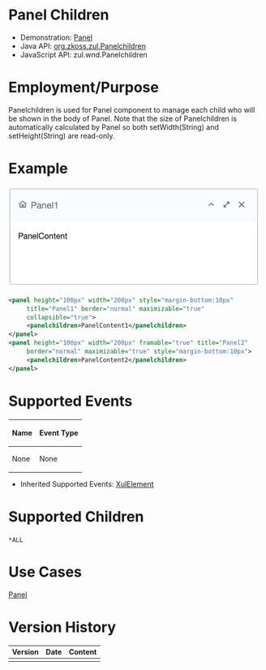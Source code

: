 

# Panel Children

- Demonstration: [Panel](http://www.zkoss.org/zkdemo/window/panel)
- Java API: [org.zkoss.zul.Panelchildren](https://www.zkoss.org/javadoc/latest/zk/org/zkoss/zul/Panelchildren.html)
- JavaScript API:
  <javadoc directory="jsdoc">zul.wnd.Panelchildren</javadoc>


# Employment/Purpose

Panelchildren is used for Panel component to manage each child who will
be shown in the body of Panel. Note that the size of Panelchildren is
automatically calculated by Panel so both setWidth(String) and
setHeight(String) are read-only.

# Example

![](/zk_component_ref/images/ZKComRef_Panel_Simple_Examples.PNG)

```xml
<panel height="100px" width="200px" style="margin-bottom:10px"
     title="Panel1" border="normal" maximizable="true"
     collapsible="true">
     <panelchildren>PanelContent1</panelchildren>
</panel>
<panel height="100px" width="200px" framable="true" title="Panel2"
     border="normal" maximizable="true" style="margin-bottom:10px">
     <panelchildren>PanelContent2</panelchildren>
</panel>
```

# Supported Events

<table>
<thead>
<tr class="header">
<th><center>
<p>Name</p>
</center></th>
<th><center>
<p>Event Type</p>
</center></th>
</tr>
</thead>
<tbody>
<tr class="odd">
<td><p>None</p></td>
<td><p>None</p></td>
</tr>
</tbody>
</table>

- Inherited Supported Events: [ XulElement]({{site.baseurl}}/zk_component_ref/base_components/xulelement#Supported_Events)

# Supported Children

`*ALL`

# Use Cases

[ Panel]({{site.baseurl}}/zk_component_ref/containers/panel#Use_Cases)

# Version History



| Version | Date | Content |
|---------|------|---------|
|         |      |         |


